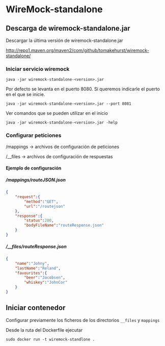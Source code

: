 # WireMock-standalone

## Descarga de wiremock-standalone.jar
Descargar la última versión de wiremock-standalone.jar

http://repo1.maven.org/maven2/com/github/tomakehurst/wiremock-standalone/

### Iniciar servicio wiremock
```shell
java -jar wiremock-standalone-<version>.jar 
```
Por defecto se levanta en el puerto 8080. Si queremos indicarle el puerto en el que se inicie.
```shell
java -jar wiremock-standalone-<version>.jar --port 8081
```
Ver comandos que se pueden utilizar en el inicio
```
java -jar wiremock-standalone-<version>.jar -help
```

### Configurar peticiones
/mappings -> archivos de configuración de peticiones

/__files -> archivos de configuración de respuestas

#### Ejemplo de configuración
##### /mappings/routeJSON.json

```json
{
	"request":{
		"method":"GET",
		"url":"/routejson"
	},
	"response":{
		"status":200,
		"bodyFileName":"routeResponse.json"
	}
}
```
##### /__files/routeResponse.json
```json
{
	"name":"Johny",
	"lastName":"Reland",
	"favourites":{
		"beer":"Jacobsen",
		"whiskey":"JohnCor"
	}
}
```

## Iniciar contenedor
Configurar previamente los ficheros de los directorios `__files` y `mappings`

Desde la ruta del Dockerfile ejecutar

```shel
sudo docker run -t wiremock-standlone .
```
